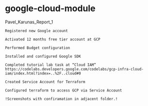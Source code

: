 # google-cloud-module

Pavel_Karunas_Report_1

    Registered new Google account

    Activated 12 months free tier account at GCP 

    Performed Budget configuration

    Installed and configured Google SDK

    Completed tutorial lab task at “Cloud IAM” https://codelabs.developers.google.com/codelabs/gcp-infra-cloud-iam/index.html?index=..%2F..cloud#0

    Created Service Account for Terraform

    Configured terraform to access GCP via Service Account
	
	!Screenshots with confiramation in adjacent folder.!

